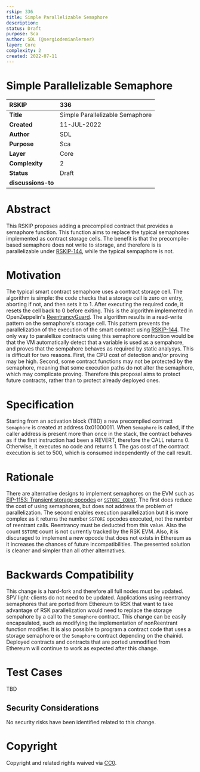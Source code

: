 ```yaml
---
rskip: 336
title: Simple Parallelizable Semaphore
description: 
status: Draft
purpose: Sca
author: SDL (@sergiodemianlerner)
layer: Core
complexity: 2
created: 2022-07-11
---
```

# Simple Parallelizable Semaphore

|RSKIP          |336           |
| :------------ |:-------------|
|**Title**      |Simple Parallelizable Semaphore|
|**Created**    |11-JUL-2022 |
|**Author**     |SDL |
|**Purpose**    |Sca |
|**Layer**      |Core |
|**Complexity** |2 |
|**Status**     |Draft |
|**discussions-to**     ||

# **Abstract**

This RSKIP proposes adding a precompiled contract that provides a semaphore function. This function aims to replace the typical semaphores implemented as contract  storage cells. The benefit is that the precompile-based semaphore does not write to storage, and therefore is is parallelizable under [RSKIP-144](https://github.com/rsksmart/RSKIPs/blob/master/IPs/RSKIP144.md), while the typical sempaphore is not. 

# **Motivation**

The typical smart contract semaphore uses a contract storage cell. The algorithm is simple: the code checks that a storage cell is zero on entry, aborting if not, and then sets it to 1. After executing the required code, it resets the cell back to 0 before exiting. This is the algorithm implemented in OpenZeppelin's [ReentrancyGuard](https://github.com/OpenZeppelin/openzeppelin-contracts/blob/master/contracts/security/ReentrancyGuard.sol). The algorithm results in a read-write pattern on the semaphore's storage cell. This pattern prevents the parallelization of the execution of the smart contract using [RSKIP-144](https://github.com/rsksmart/RSKIPs/blob/master/IPs/RSKIP144.md).
The only way to paralellize contracts using this semaphore contruction would be that the VM automatically detect that a variable is used as a sempahore, and proves that the sempahore behaves as required by static analysys. This is difficult for two reasons. First, the CPU cost of detection and/or proving may be high. Second, some contract functions may not be protected by the semaphore, meaning that some execution paths do not alter the semaphore, which may complicate proving. 
Therefore this proposal aims to protect future contracts, rather than to protect already deployed ones.

# **Specification**

Starting from an activation block (TBD) a new precompiled contract `Semaphore` is created at address 0x01000011. When `Semaphore` is called, if the caller address is present more than once in the stack, the contract behaves as if the first instruction had been a REVERT, therefore the CALL returns 0. Otherwise, it executes no code and returns 1. The gas cost of the contract execution is set to 500, which is consumed independently of the call result.

# Rationale

There are alternative designs to implement semaphores on the EVM such as 
[EIP-1153: Transient storage opcodes](https://eips.ethereum.org/EIPS/eip-1153) or [`SSTORE_COUNT`](https://github.com/ethereum/EIPs/issues/119). The first does reduce the cost of using semaphores, but does not address the problem of parallelization. The second enables execution parallelization but it is more complex as it returns the number `SSTORE` opcodes executed, not the number of reentrant calls. Reentrancy must be deducted from this value. Also the count `SSTORE` count is not currently tracked by the RSK EVM. Also, it is discuraged to implement a new opcode that does not exists in Ethereum as it increases the chances of future incompatibilities. The presented solution is cleaner and simpler than all other alternatives.

# Backwards Compatibility

This change is a hard-fork and therefore all full nodes must be updated. SPV light-clients do not need to be updated. 
Applications using reentrancy semaphores that are ported from Ethereum to RSK that want to take advantage of RSK parallelization would need to replace the storage sempahore by a call to the `Semaphore` contract. This change can be easily encapsulated, such as modifying the implementation of nonReentrant function modifier. It is also possible to program a contract code that uses a storage semaphore or the `Semaphore` contract depending on the chainid. Deployed contracts and contracts that are ported unmodified from Ethereum will continue to work as expected after this change.

# Test Cases

TBD

## Security Considerations

No security risks have been identified related to this change.


# **Copyright**

Copyright and related rights waived via [CC0](https://creativecommons.org/publicdomain/zero/1.0/).
